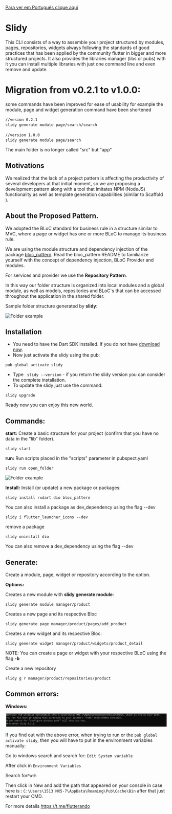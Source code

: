 [Para ver em Português clique aqui](README-PT.md)

# Slidy

This CLI consists of a way to assemble your project structured by modules, pages, repositories, widgets always following the standards of good practices that has been applied by the community flutter in bigger and more structured projects.
It also provides the libraries manager (libs or pubs) with it you can install multiple libraries with just one command line and even remove and update.

# Migration from v0.2.1 to v1.0.0:

some commands have been improved for ease of usability
for example the module, page and widget generation command have been shortened

```
//vesion 0.2.1
slidy generate module page/search/search

//version 1.0.0
slidy generate module page/search
```

The main folder is no longer called "src" but "app"

## Motivations

We realized that the lack of a project pattern is affecting the productivity of several developers at that initial moment, so we are proposing a development pattern along with a tool that imitates NPM (NodeJS) functionality as well as template generation capabilities (similar to Scaffold ).

## About the Proposed Pattern.

We adopted the BLoC standard for business rule in a structure similar to MVC, where a page or widget has one or more BLoC to manage its business rule.

We are using the module structure and dependency injection of the package [bloc_pattern](https://pub.dev/packages/bloc_pattern). Read the bloc_pattern README to familiarize yourself with the concept of dependency injection, BLoC Provider and modules.


For services and provider we use the **Repository Pattern**.

In this way our folder structure is organized into local modules and a global module, as well as models, repositories and BLoC`s that can be accessed throughout the application in the shared folder.

Sample folder structure generated by **slidy**:

![Folder example](https://github.com/Flutterando/slidy/blob/master/folder.png?raw=true)

## Installation

- You need to have the Dart SDK installed. If you do not have [download now](https://dart.dev/get-dart).
- Now just activate the slidy using the pub:

```
pub global activate slidy
```
- Type  ` slidy --version` -  if you return the slidy version you can consider the complete installation.
- To update the slidy just use the command:
```
slidy upgrade
```

Ready now you can enjoy this new world.

## Commands:    
  **start:** 
     Create a basic structure for your project (confirm that you have no data in the "lib" folder).
```  
slidy start
```     

 **run:** 
     Run scripts placed in the "scripts" parameter in pubspect.yaml
```  
slidy run open_folder
```   
![Folder example](https://github.com/Flutterando/slidy/blob/master/scripts.png?raw=true)

**Install:**
Install (or update) a new package or packages:
```
slidy install rxdart dio bloc_pattern
```
You can also install a package as dev_dependency using the flag --dev
```
slidy i flutter_launcher_icons --dev
``` 
remove a package
 ```
 slidy uninstall dio 
 ```
You can also remove a dev_dependency using the flag --dev


## Generate:

Create a module, page, widget or repository according to the option.
    
**Options:**
    
Creates a new module with **slidy generate module**:
``` 
slidy generate module manager/product
``` 

Creates a new page and its respective Bloc
```
slidy generate page manager/product/pages/add_product
``` 
            
Creates a new widget and its respective Bloc:
```
slidy generate widget manager/product/widgets/product_detail
``` 
NOTE: You can create a page or widget with your respective BLoC using the flag **-b**
            
Create a new repository
```
slidy g r manager/product/repositories/product
``` 


## Common errors:

**Windows:** 

  ![Folder example](/error_windows_install.jpg)

  If you find out with the above error, when trying to run or the ```pub global activate slidy```, then you will have to put in the environment variables manually:

  Go to windows search and search for:  ```Edit System variable```

  After click in ```Environment Variables```

  Search for```Path```

  Then click in New and add the path that appeared on your console in case here is : ```C:\Users\1513 MX5-7\AppData\Roaming\Pub\Cache\Bin``` after that just restart your CMD.




For more details https://t.me/flutterando

